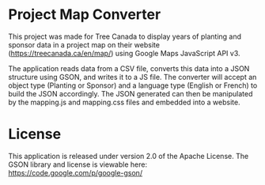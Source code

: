 Project Map Converter
=====================

This project was made for Tree Canada to display years of planting and sponsor data in a project map on their website (https://treecanada.ca/en/map/) using Google Maps JavaScript API v3. 

The application reads data from a CSV file, converts this data into a JSON structure using GSON, and writes it to a JS file. The converter will accept an object type (Planting or Sponsor) and a language type (English or French) to build the JSON accordingly. The JSON generated can then be manipulated by the mapping.js and mapping.css files and embedded into a website.

License
=======

This application is released under version 2.0 of the Apache License. 
The GSON library and license is viewable here: https://code.google.com/p/google-gson/
